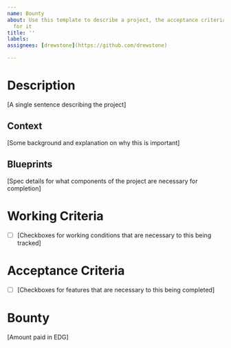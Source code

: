 ```yaml
---
name: Bounty
about: Use this template to describe a project, the acceptance criteria and a bounty
  for it
title: ''
labels: 
assignees: [drewstone](https://github.com/drewstone)

---
```


# Description
[A single sentence describing the project]

## Context
[Some background and explanation on why this is important]

## Blueprints
[Spec details for what components of the project are necessary for completion]

# Working Criteria
* [ ] [Checkboxes for working conditions that are necessary to this being tracked]

# Acceptance Criteria
* [ ] [Checkboxes for features that are necessary to this being completed]

# Bounty
[Amount paid in EDG]
